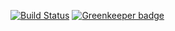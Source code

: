 [![Build Status](https://travis-ci.org/bitdiver/logadapter-arangodb.svg?branch=greenkeeper%2Finitial)](https://travis-ci.org/bitdiver/logadapter-arangodb)
[![Greenkeeper badge](https://badges.greenkeeper.io/bitdiver/logadapter-arangodb.svg)](https://greenkeeper.io/)
